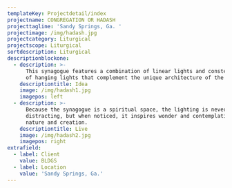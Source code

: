 ```yaml
---
templateKey: Projectdetail/index
projectname: CONGREGATION OR HADASH
projecttagline: 'Sandy Springs, Ga. '
projectimage: /img/hadash.jpg
projectcategory: Liturgical
projectscope: Liturgical
sortdescription: Liturgical
descriptionblockone:
  - description: >-
      This synagogue features a combination of linear lights and constellations
      of hanging lights that complement the unique architecture of the building.
    descriptiontitle: Idea
    image: /img/hadash1.jpg
    imagepos: left
  - description: >-
      Because the synagogue is a spiritual space, the lighting is never
      distracting, but when noticed, it inspires wonder and contemplation about
      nature and creation.
    descriptiontitle: Live
    image: /img/hadash2.jpg
    imagepos: right
extrafield:
  - label: Client
    value: BLDGS
  - label: Location
    value: 'Sandy Springs, Ga.'
---
```


